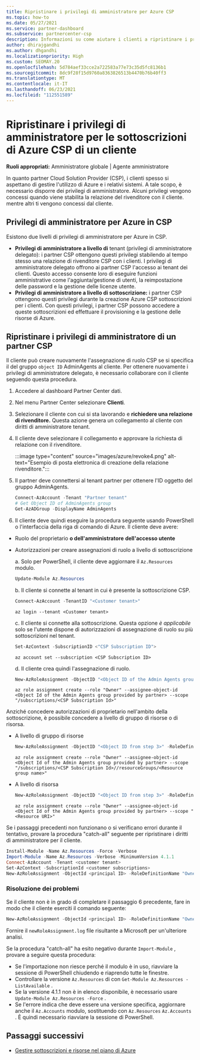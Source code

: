 ```yaml
---
title: Ripristinare i privilegi di amministratore per Azure CSP
ms.topic: how-to
ms.date: 05/27/2021
ms.service: partner-dashboard
ms.subservice: partnercenter-csp
description: Informazioni su come aiutare i clienti a ripristinare i privilegi di amministratore di un partner in modo che il partner possa gestire le sottoscrizioni di Azure Cloud Solution Provider (CSP) di un cliente.
author: dhirajgandhi
ms.author: dhgandhi
ms.localizationpriority: High
ms.custom: SEOMAY.20
ms.openlocfilehash: 5d784aef33cce2a722583a77e73c35d5fc8136b1
ms.sourcegitcommit: 8dc9f28f15d9760a8363826513b4470b76b40ff3
ms.translationtype: MT
ms.contentlocale: it-IT
ms.lasthandoff: 06/23/2021
ms.locfileid: "112551589"
---
```

# <a name="reinstate-admin-privileges-for-a-customers-azure-csp-subscriptions"></a>Ripristinare i privilegi di amministratore per le sottoscrizioni di Azure CSP di un cliente  

**Ruoli appropriati:** Amministratore globale | Agente amministratore

In quanto partner Cloud Solution Provider (CSP), i clienti spesso si aspettano di gestire l'utilizzo di Azure e i relativi sistemi. A tale scopo, è necessario disporre dei privilegi di amministratore. Alcuni privilegi vengono concessi quando viene stabilita la relazione del rivenditore con il cliente. mentre altri ti vengono concessi dal cliente.

## <a name="admin-privileges-for-azure-in-csp"></a>Privilegi di amministratore per Azure in CSP

Esistono due livelli di privilegi di amministratore per Azure in CSP.

- **Privilegi di amministratore a livello di** tenant (privilegi di amministratore delegato): i partner CSP ottengono questi privilegi stabilendo al tempo stesso una relazione di rivenditore CSP con i clienti. I privilegi di amministratore delegato offrono ai partner CSP l'accesso ai tenant dei clienti. Questo accesso consente loro di eseguire funzioni amministrative come l'aggiunta/gestione di utenti, la reimpostazione delle password e la gestione delle licenze utente.
- **Privilegi di amministratore a livello di sottoscrizione:** i partner CSP ottengono questi privilegi durante la creazione Azure CSP sottoscrizioni per i clienti. Con questi privilegi, i partner CSP possono accedere a queste sottoscrizioni ed effettuare il provisioning e la gestione delle risorse di Azure.

## <a name="reinstate-csp-a-partners-admin-privileges"></a>Ripristinare i privilegi di amministratore di un partner CSP

Il cliente può creare nuovamente l'assegnazione di ruolo CSP se si specifica il del gruppo `object ID` AdminAgents al cliente. Per ottenere nuovamente i privilegi di amministratore delegato, è necessario collaborare con il cliente seguendo questa procedura.

1. Accedere al dashboard Partner Center dati.

2. Nel menu Partner Center selezionare **Clienti**.

3. Selezionare il cliente con cui si sta lavorando e **richiedere una relazione di rivenditore.** Questa azione genera un collegamento al cliente con diritti di amministratore tenant.

4. Il cliente deve selezionare il collegamento e approvare la richiesta di relazione con il rivenditore.

   :::image type="content" source="images/azure/revoke4.png" alt-text="Esempio di posta elettronica di creazione della relazione rivenditore.":::

5. Il partner deve connettersi al tenant partner per ottenere l'ID oggetto del gruppo AdminAgents.
  
   ```powershell
   Connect-AzAccount -Tenant "Partner tenant"
   # Get Object ID of AdminAgents group
   Get-AzADGroup -DisplayName AdminAgents
   ```

6. Il cliente deve quindi eseguire la procedura seguente usando PowerShell o l'interfaccia della riga di comando di Azure. Il cliente deve avere:

- Ruolo del proprietario **o dell'amministratore** **dell'accesso utente** 
- Autorizzazioni per creare assegnazioni di ruolo a livello di sottoscrizione

   a. Solo per PowerShell, il cliente deve aggiornare il `Az.Resources` modulo.
   ```powershell
   Update-Module Az.Resources
   ```

   b. Il cliente si connette al tenant in cui è presente la sottoscrizione CSP.
   ```powershell
   Connect-AzAccount -TenantID "<Customer tenant>"
   ```
   ```azurecli
   az login --tenant <Customer tenant>
   ```

   c. Il cliente si connette alla sottoscrizione. Questa opzione *è applicabile* solo se l'utente dispone di autorizzazioni di assegnazione di ruolo su più sottoscrizioni nel tenant.

   ```powershell
   Set-AzContext -SubscriptionID <"CSP Subscription ID">
   ```
   ```azurecli
   az account set --subscription <CSP Subscription ID>
   ```

   d. Il cliente crea quindi l'assegnazione di ruolo.
    
   ```powershell
   New-AzRoleAssignment -ObjectID "<Object ID of the Admin Agents group provided by partner>" -RoleDefinitionName "Owner" -Scope "/subscriptions/'<CSP subscription ID>'"
   ```
   ```azurecli
   az role assignment create --role "Owner" --assignee-object-id <Object Id of the Admin Agents group provided by partner> --scope "/subscriptions/<CSP Subscription Id>"
   ```

Anziché concedere autorizzazioni di proprietario nell'ambito della sottoscrizione, è possibile concedere a livello di gruppo di risorse o di risorsa. 

- A livello di gruppo di risorse

   ```powershell
   New-AzRoleAssignment -ObjectID "<Object ID from step 3>" -RoleDefinitionName Owner -Scope "/subscriptions/'SubscriptionID of CSP subscription'/resourceGroups/'Resource group name'"
   ```
   ```azurecli
   az role assignment create --role "Owner" --assignee-object-id <Object Id of the Admin Agents group provided by partner> --scope "/subscriptions/<CSP Subscription Id>//resourceGroups/<Resource group name>"
   ```

- A livello di risorsa

   ```powershell
   New-AzRoleAssignment -ObjectID "<Object ID from step 3>" -RoleDefinitionName Owner -Scope "<Resource URI>"
   ```
   ```azurecli
   az role assignment create --role "Owner" --assignee-object-id <Object Id of the Admin Agents group provided by partner> --scope "<Resource URI>"
   ```

Se i passaggi precedenti non funzionano o si verificano errori durante il tentativo, provare la procedura "catch-all" seguente per ripristinare i diritti di amministratore per il cliente.

```powershell
Install-Module -Name Az.Resources -Force -Verbose
Import-Module -Name Az.Resources -Verbose -MinimumVersion 4.1.1
Connect-AzAccount -Tenant <customer tenant>
Set-AzContext -SubscriptionId <customer subscriptions>
New-AzRoleAssignment -ObjectId <principal ID> -RoleDefinitionName "Owner" -Scope "/subscriptions/<customer subscription>" -ObjectType "ForeignGroup"
```

### <a name="troubleshooting"></a>Risoluzione dei problemi

Se il cliente non è in grado di completare il passaggio 6 precedente, fare in modo che il cliente eserciti il comando seguente:

```powershell
New-AzRoleAssignment -ObjectId <principal ID> -RoleDefinitionName "Owner" -Scope "/subscriptions/<costumer subscription>" -ObjectType "ForeignGroup" -Debug > newRoleAssignment.log
```

Fornire il `newRoleAssignment.log` file risultante a Microsoft per un'ulteriore analisi.

Se la procedura "catch-all" ha esito negativo durante `Import-Module` , provare a seguire questa procedura:
- Se l'importazione non riesce perché il modulo è in uso, riavviare la sessione di PowerShell chiudendo e riaprendo tutte le finestre.
- Controllare la versione `Az.Resources` di con `Get-Module Az.Resources -ListAvailable` .
- Se la versione 4.1.1 non è in elenco disponibile, è necessario usare `Update-Module Az.Resources -Force` .
- Se l'errore indica che deve essere una versione specifica, aggiornare anche il `Az.Accounts` modulo, sostituendo con `Az.Resources` `Az.Accounts` . È quindi necessario riavviare la sessione di PowerShell.


## <a name="next-steps"></a>Passaggi successivi

- [Gestire sottoscrizioni e risorse nel piano di Azure](azure-plan-manage.md)
